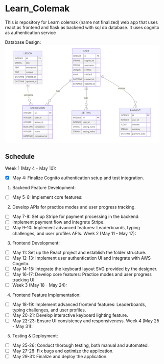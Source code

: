 # Learn_Colemak
This is repository for Learn colemak (name not finalized) web app that uses react as frontend and flask as backend with sql db database. It uses cognito as authentication service 

Database Design:
![Initial_db_design](Initial_db_design.png)


## Schedule
Week 1 (May 4 - May 10):

- [x] May 4: Finalize Cognito authentication setup and test integration.
1. Backend Feature Development:
- [ ] May 5-6: Implement core features:
2. Develop APIs for practice modes and user progress tracking.
- [ ] May 7-8: Set up Stripe for payment processing in the backend:
- [ ] Implement payment flow and integrate Stripe.
- [ ] May 9-10: Implement advanced features:
Leaderboards, typing challenges, and user profiles APIs.
Week 2 (May 11 - May 17):
3. Frontend Development:

- [ ] May 11: Set up the React project and establish the folder structure.
- [ ] May 12-13: Implement user authentication UI and integrate with AWS Cognito.
- [ ] May 14-15: Integrate the keyboard layout SVG provided by the designer.
- [ ] May 16-17: Develop core features:
Practice modes and user progress tracking UI.
- [ ] Week 3 (May 18 - May 24):
4. Frontend Feature Implementation:

- [ ] May 18-19: Implement advanced frontend features:
Leaderboards, typing challenges, and user profiles.
- [ ] May 20-21: Develop interactive keyboard lighting feature.
- [ ] May 22-23: Ensure UI consistency and responsiveness.
Week 4 (May 25 - May 31):
5. Testing & Deployment:

- [ ] May 25-26: Conduct thorough testing, both manual and automated.
- [ ] May 27-28: Fix bugs and optimize the application.
- [ ] May 29-31: Finalize and deploy the application.
